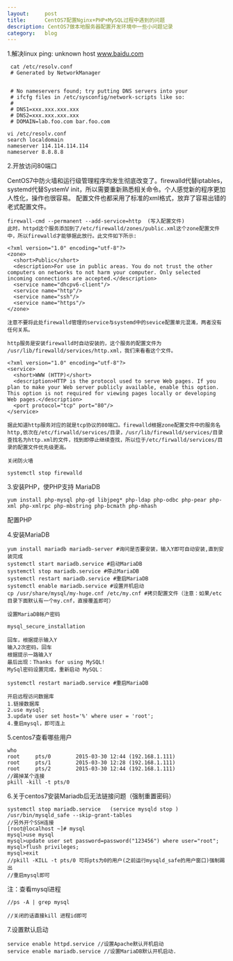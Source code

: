 ```yaml
---
layout:		post
title:		CentOS7配置Nginx+PHP+MySQL过程中遇到的问题
description: CentOS7做本地服务器配置开发环境中一些小问题记录
category:	blog
---
```


1.解决linux ping: unknown host www.baidu.com

     cat /etc/resolv.conf
     # Generated by NetworkManager


     # No nameservers found; try putting DNS servers into your
     # ifcfg files in /etc/sysconfig/network-scripts like so:
     #
     # DNS1=xxx.xxx.xxx.xxx
     # DNS2=xxx.xxx.xxx.xxx
     # DOMAIN=lab.foo.com bar.foo.com

    vi /etc/resolv.conf
    search localdomain
    nameserver 114.114.114.114
    nameserver 8.8.8.8

2.开放访问80端口

CentOS7中防火墙和运行级管理程序均发生彻底改变了。firewalld代替iptables，systemd代替SystemV init，所以需要重新熟悉相关命令。个人感觉新的程序更加人性化，操作也很容易。 配置文件也都采用了标准的xml格式，放弃了容易出错的老式配置文件。

    firewall-cmd --permanent --add-service=http  (写入配置文件)
    此时，httpd这个服务添加到了/etc/firewalld/zones/public.xml这个zone配置文件中，所以firewalld才能够据此放行。此文件如下所示:
    
    <?xml version="1.0" encoding="utf-8"?>
    <zone>
      <short>Public</short>
      <description>For use in public areas. You do not trust the other computers on networks to not harm your computer. Only selected incoming connections are accepted.</description>
      <service name="dhcpv6-client"/>
      <service name="http"/>
      <service name="ssh"/>
      <service name="https"/>
    </zone>

    注意不要将此处firewalld管理的service与systemd中的sevice配置单元混淆，两者没有任何关系。

    http服务是安装firewalld时自动安装的，这个服务的配置文件为 /usr/lib/firewalld/services/http.xml，我们来看看这个文件。
    
    <?xml version="1.0" encoding="utf-8"?>
    <service>
      <short>WWW (HTTP)</short>
      <description>HTTP is the protocol used to serve Web pages. If you plan to make your Web server publicly available, enable this option. This option is not required for viewing pages locally or developing Web pages.</description>
      <port protocol="tcp" port="80"/>
    </service>
    
    据此知道http服务对应的就是tcp协议的80端口。firewalld根据zone配置文件中的服务名http,依次在/etc/firwalld/services/目录，/usr/lib/firewalld/services/目录查找名为http.xml的文件，找到即停止继续查找，所以位于/etc/firwalld/services/目录的配置文件优先级更高。

    关闭防火墙

    systemctl stop firewalld

3.安装PHP，使PHP支持 MariaDB

    yum install php-mysql php-gd libjpeg* php-ldap php-odbc php-pear php-xml php-xmlrpc php-mbstring php-bcmath php-mhash

配置PHP


4.安装MariaDB

    yum install mariadb mariadb-server #询问是否要安装，输入Y即可自动安装,直到安装完成
    systemctl start mariadb.service #启动MariaDB
    systemctl stop mariadb.service #停止MariaDB
    systemctl restart mariadb.service #重启MariaDB
    systemctl enable mariadb.service #设置开机启动
    cp /usr/share/mysql/my-huge.cnf /etc/my.cnf #拷贝配置文件（注意：如果/etc目录下面默认有一个my.cnf，直接覆盖即可）

    设置MariaDB帐户密码
    
    mysql_secure_installation
    
    回车，根据提示输入Y
    输入2次密码，回车
    根据提示一路输入Y
    最后出现：Thanks for using MySQL!
    MySql密码设置完成，重新启动 MySQL：
    
    systemctl restart mariadb.service #重启MariaDB

    开启远程访问数据库
    1.链接数据库
    2.use mysql;
    3.update user set host='%' where user = 'root';
    4.重启mysql，即可连上

5.centos7查看哪些用户

    who
    root     pts/0        2015-03-30 12:44 (192.168.1.111)
    root     pts/1        2015-03-30 12:28 (192.168.1.111)
    root     pts/2        2015-03-30 12:44 (192.168.1.111)
    //踢掉某个连接
    pkill -kill -t pts/0

6.关于centos7安装Mariadb后无法链接问题（强制重置密码）
  
    systemctl stop mariadb.service   (service mysqld stop )   
    /usr/bin/mysqld_safe --skip-grant-tables   
    //另外开个SSH连接   
    [root@localhost ~]# mysql   
    mysql>use mysql   
    mysql>update user set password=password("123456") where user="root";   
    mysql>flush privileges;   
    mysql>exit   
    //pkill -KILL -t pts/0 可将pts为0的用户(之前运行mysqld_safe的用户窗口)强制踢出   
    //重启mysql即可   

注：查看mysql进程

    //ps -A | grep mysql   

    //关闭的话直接kill 进程id即可   

7.设置默认启动

    service enable httpd.service //设置Apache默认开机启动   
    service enable mariadb.service //设置MariaDB默认开机启动.   
